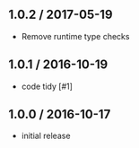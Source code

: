 1.0.2 / 2017-05-19
------------------
- Remove runtime type checks

1.0.1 / 2016-10-19
------------------
- code tidy [#1]

1.0.0 / 2016-10-17
------------------
- initial release
